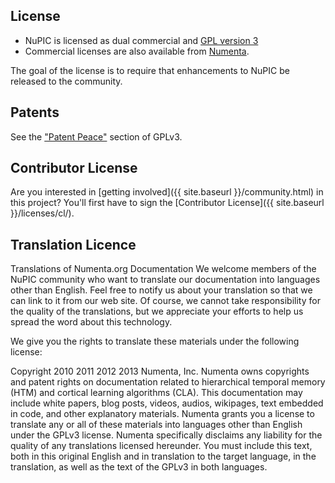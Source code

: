 License
-------

* NuPIC is licensed as dual commercial and [GPL version 3](http://www.gnu.org/licenses/gpl.html)
* Commercial licenses are also available from [Numenta](mailto:help@numenta.org).

The goal of the license is to require that enhancements to NuPIC be released to the community.

Patents
-------

See the ["Patent Peace"](http://www.gnu.org/licenses/gpl.html#section11) section of GPLv3.

Contributor License
----------
Are you interested in [getting involved]({{ site.baseurl }}/community.html) in this project? You'll first have to sign the [Contributor License]({{ site.baseurl }}/licenses/cl/).

Translation Licence
----------
Translations of Numenta.org Documentation
We welcome members of the NuPIC community who want to translate our documentation into languages other than English. Feel free to notify us about your translation so that we can link to it from our web site. Of course, we cannot take responsibility for the quality of the translations, but we appreciate your efforts to help us spread the word about this technology.

We give you the rights to translate these materials under the following license:

Copyright 2010 2011 2012 2013 Numenta, Inc.
Numenta owns copyrights and patent rights on documentation related to hierarchical temporal memory (HTM) and cortical learning algorithms (CLA). This documentation may include white papers, blog posts, videos, audios, wikipages, text embedded in code, and other explanatory materials. Numenta grants you a license to translate any or all of these materials into languages other than English under the GPLv3 license. Numenta specifically disclaims any liability for the quality of any translations licensed hereunder. You must include this text, both in this original English and in translation to the target language, in the translation, as well as the text of the GPLv3 in both languages.